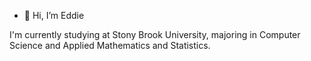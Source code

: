 - 👋 Hi, I’m Eddie

I'm currently studying at Stony Brook University, majoring in Computer Science and Applied Mathematics and Statistics. 

<!---
KulaThatGuy/KulaThatGuy is a ✨ special ✨ repository because its `README.md` (this file) appears on your GitHub profile.
You can click the Preview link to take a look at your changes.
--->
